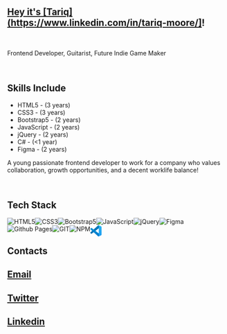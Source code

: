 <a href="">

**Hey it's [Tariq](https://www.linkedin.com/in/tariq-moore/]!**
-----------------------------------------------

<br>

Frontend Developer, Guitarist, Future Indie Game Maker

<br>

## Skills Include

* HTML5 - (3 years)
* CSS3 - (3 years)
* Bootstrap5 - (2 years)
* JavaScript - (2 years)
* jQuery - (2 years) 
* C# - (<1 year)
* Figma - (2 years)

A young passionate frontend developer to work for a company who values collaboration, growth opportunities, and a decent worklife balance!
<br>

<br>


## Tech Stack

<img align="left" alt="HTML5" src="https://img.shields.io/badge/HTML5-E34F26?style=for-the-badge&logo=html5&logoColor=white"/>
<img align="left" alt="CSS3" src="https://img.shields.io/badge/CSS3-1572B6?style=for-the-badge&logo=css3&logoColor=white"/>
<img align="left" alt="Bootstrap5" src="https://img.shields.io/badge/Bootstrap-563D7C?style=for-the-badge&logo=bootstrap&logoColor=white"/>
<img align="left" alt="JavaScript" src="https://img.shields.io/badge/JavaScript-323330?style=for-the-badge&logo=javascript&logoColor=F7DF1E"/>
<img align="left" alt="jQuery" src="https://img.shields.io/badge/jQuery-0769AD?style=for-the-badge&logo=jquery&logoColor=white"/>
<img align="left" alt="Figma" src="https://img.shields.io/badge/Figma-F24E1E?style=for-the-badge&logo=figma&logoColor=white"/>
<img align="left" alt="Github Pages" src="https://img.shields.io/badge/GitHub%20Pages-222222?style=for-the-badge&logo=GitHub%20Pages&logoColor=white"/>
<img align="left" alt="GIT" src="https://img.shields.io/badge/GIT-E44C30?style=for-the-badge&logo=git&logoColor=white"/>
<img align="left" alt="NPM" src="https://img.shields.io/badge/npm-CB3837?style=for-the-badge&logo=npm&logoColor=white"/>
<img align="left" alt="Visual Studio Code" width="26px" src="https://raw.githubusercontent.com/github/explore/80688e429a7d4ef2fca1e82350fe8e3517d3494d/topics/visual-studio-code/visual-studio-code.png" />
<br>

<br>

## Contacts

[Email](https://www.tariqmoor3@gmail.com)
 ----
[Twitter](https://www.twitter.com/kazzakus)
 ---
[Linkedin](https://www.linkedin.com/in/tariq-moore/)
 ---


<!---
KiddKazz/KiddKazz is a ✨ special ✨ repository because its `README.md` (this file) appears on your GitHub profile.
You can click the Preview link to take a look at your changes.
--->
